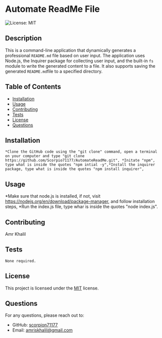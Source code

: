 # Automate ReadMe File

![License: MIT](https://img.shields.io/badge/License-MIT-blue.svg)

## Description
This is a command-line application that dynamically generates a professional `README.md` file based on user input. The application uses Node.js, the Inquirer package for collecting user input, and the built-in `fs` module to write the generated content to a file. It also supports saving the generated `README.md`file to a specified directory.

## Table of Contents
- [Installation](#installation)
- [Usage](#usage)
- [Contributing](#contributing)
- [Tests](#tests)
- [License](#license)
- [Questions](#questions)

## Installation
```
*Clone the GitHub code using the "git clone" command, open a terminal on your computer and type "git clone https://github.com/Scorpio71177/AutomateReadMe.git", *Initate "npm", type what is inside the quotes "npm intial -y",*Install the inquirer package, type what is inside the quotes "npm install inquirer",
```

## Usage
*Make sure that node.js is installed, if not, visit https://nodejs.org/en/download/package-manager, and follow installation steps, *Run the index.js file, type whar is inside the quotes "node index.js". 

## Contributing
Amr Khalil

## Tests
```
None required.
```

## License
This project is licensed under the [MIT](https://opensource.org/licenses/MIT) license.

## Questions
For any questions, please reach out to:
- GitHub: [scorpion71177](https://github.com/scorpion71177)
- Email: amriskhalil@gmail.com
